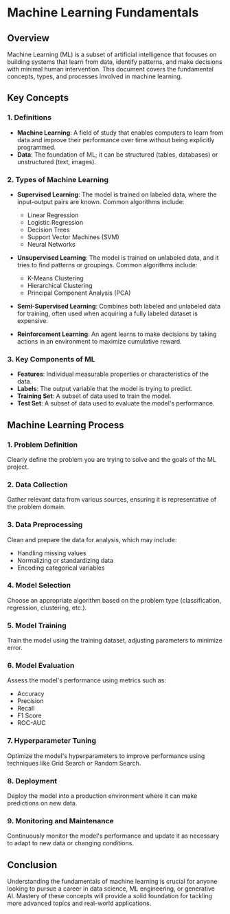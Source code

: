 # Machine Learning Fundamentals

## Overview
Machine Learning (ML) is a subset of artificial intelligence that focuses on building systems that learn from data, identify patterns, and make decisions with minimal human intervention. This document covers the fundamental concepts, types, and processes involved in machine learning.

## Key Concepts

### 1. Definitions
- **Machine Learning**: A field of study that enables computers to learn from data and improve their performance over time without being explicitly programmed.
- **Data**: The foundation of ML; it can be structured (tables, databases) or unstructured (text, images).

### 2. Types of Machine Learning
- **Supervised Learning**: The model is trained on labeled data, where the input-output pairs are known. Common algorithms include:
  - Linear Regression
  - Logistic Regression
  - Decision Trees
  - Support Vector Machines (SVM)
  - Neural Networks

- **Unsupervised Learning**: The model is trained on unlabeled data, and it tries to find patterns or groupings. Common algorithms include:
  - K-Means Clustering
  - Hierarchical Clustering
  - Principal Component Analysis (PCA)

- **Semi-Supervised Learning**: Combines both labeled and unlabeled data for training, often used when acquiring a fully labeled dataset is expensive.

- **Reinforcement Learning**: An agent learns to make decisions by taking actions in an environment to maximize cumulative reward.

### 3. Key Components of ML
- **Features**: Individual measurable properties or characteristics of the data.
- **Labels**: The output variable that the model is trying to predict.
- **Training Set**: A subset of data used to train the model.
- **Test Set**: A subset of data used to evaluate the model's performance.

## Machine Learning Process

### 1. Problem Definition
Clearly define the problem you are trying to solve and the goals of the ML project.

### 2. Data Collection
Gather relevant data from various sources, ensuring it is representative of the problem domain.

### 3. Data Preprocessing
Clean and prepare the data for analysis, which may include:
- Handling missing values
- Normalizing or standardizing data
- Encoding categorical variables

### 4. Model Selection
Choose an appropriate algorithm based on the problem type (classification, regression, clustering, etc.).

### 5. Model Training
Train the model using the training dataset, adjusting parameters to minimize error.

### 6. Model Evaluation
Assess the model's performance using metrics such as:
- Accuracy
- Precision
- Recall
- F1 Score
- ROC-AUC

### 7. Hyperparameter Tuning
Optimize the model's hyperparameters to improve performance using techniques like Grid Search or Random Search.

### 8. Deployment
Deploy the model into a production environment where it can make predictions on new data.

### 9. Monitoring and Maintenance
Continuously monitor the model's performance and update it as necessary to adapt to new data or changing conditions.

## Conclusion
Understanding the fundamentals of machine learning is crucial for anyone looking to pursue a career in data science, ML engineering, or generative AI. Mastery of these concepts will provide a solid foundation for tackling more advanced topics and real-world applications.